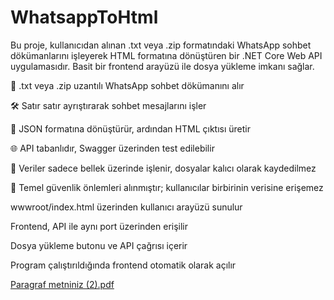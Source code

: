 # WhatsappToHtml
Bu proje, kullanıcıdan alınan .txt veya .zip formatındaki WhatsApp sohbet dökümanlarını işleyerek HTML formatına dönüştüren bir .NET Core Web API uygulamasıdır. Basit bir frontend arayüzü ile dosya yükleme imkanı sağlar.

📄 .txt veya .zip uzantılı WhatsApp sohbet dökümanını alır

🛠️ Satır satır ayrıştırarak sohbet mesajlarını işler

💬 JSON formatına dönüştürür, ardından HTML çıktısı üretir

🌐 API tabanlıdır, Swagger üzerinden test edilebilir

🧪 Veriler sadece bellek üzerinde işlenir, dosyalar kalıcı olarak kaydedilmez

🔐 Temel güvenlik önlemleri alınmıştır; kullanıcılar birbirinin verisine erişemez


wwwroot/index.html üzerinden kullanıcı arayüzü sunulur

Frontend, API ile aynı port üzerinden erişilir

Dosya yükleme butonu ve API çağrısı içerir

Program çalıştırıldığında frontend otomatik olarak açılır


[Paragraf metniniz (2).pdf](https://github.com/user-attachments/files/21514693/Paragraf.metniniz.2.pdf)
